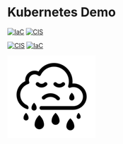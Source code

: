 # Kubernetes Demo

[![IaC](https://app.soluble.cloud/api/v1/public/badges/de2173f2-daad-46de-85ee-abc261609d9c.svg)](https://app.soluble.cloud/repos/details/github.com/insecurecorp/kubernetes)  [![CIS](https://app.soluble.cloud/api/v1/public/badges/55b97c20-695f-46dd-b7ac-49ccc5daaa87.svg)](https://app.soluble.cloud/repos/details/github.com/insecurecorp/kubernetes)  

[![CIS](https://app.demo.soluble.cloud/api/v1/public/badges/9e684111-ad36-43eb-acfe-13394cc9ea41.svg)](https://app.demo.soluble.cloud/repos/details/github.com/insecurecorp/kubernetes)  [![IaC](https://app.demo.soluble.cloud/api/v1/public/badges/ae93700f-fd82-4f76-b216-64c474373bf6.svg)](https://app.demo.soluble.cloud/repos/details/github.com/insecurecorp/kubernetes)  

![kubernetes](.images/sad-cloud.png)

